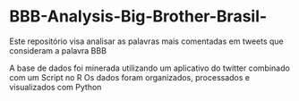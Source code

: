# BBB-Analysis-Big-Brother-Brasil-
Este repositório visa analisar as palavras mais comentadas em tweets que consideram a palavra BBB

  A base de dados foi minerada utilizando um aplicativo do twitter combinado com um Script no R
  Os dados foram organizados, processados e visualizados com Python
